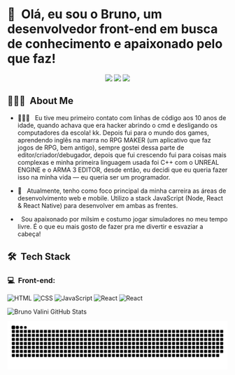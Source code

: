 
 


<h1>👋 &nbsp;Olá, eu sou o Bruno, um desenvolvedor front-end em busca de conhecimento e apaixonado pelo que faz!</h1>
<p align="center">
<a href="https://instagram.com/bruunogabriel_"><img src="https://img.shields.io/badge/-@bruunogabriel_-E4405F?style=flat-square&logo=Instagram&logoColor=white"/></a>
<a href="https://www.linkedin.com/in/bruno-gabriel-042134218/"><img src="https://img.shields.io/badge/-LinkedIn-%230077B5?style=for-the-badge&logo=linkedin&logoColor=white"/></a>
<a href="mailto:brunogabriel3331@gmail.com"><img src="https://img.shields.io/badge/-brunogabriel3331@gmail.com-D14836?style=flat-square&logo=Gmail&logoColor=white"/></a>
</p>

<h2> 👨🏻‍💻 &nbsp;About Me </h2>

- 👨🏻‍💻 &nbsp; Eu tive meu primeiro contato com linhas de código aos 10 anos de idade, quando achava que era hacker abrindo o cmd e desligando os computadores da escola! kk. Depois fui para o mundo dos games, aprendendo inglês na marra no RPG MAKER (um aplicativo que faz jogos de RPG, bem antigo), sempre gostei dessa parte de editor/criador/debugador, depois que fui crescendo fui para coisas mais complexas e minha primeira linguagem usada foi C++ com o UNREAL ENGINE e o ARMA 3 EDITOR, desde então, eu decidi que eu queria fazer isso na minha vida — eu queria ser um programador.

- 🚀 &nbsp; Atualmente, tenho como foco principal da minha carreira as áreas de desenvolvimento web e mobile. Utilizo a stack JavaScript (Node, React & React Native) para desenvolver em ambas as frentes.

-  &nbsp; Sou apaixonado por milsim e costumo jogar simuladores no meu tempo livre. É o que eu mais gosto de fazer pra me divertir e esvaziar a cabeça!

<h2> 🛠 &nbsp;Tech Stack</h2>
<h3>💻 &nbsp;Front-end:</h3>

![HTML](https://img.shields.io/badge/-HTML-333333?style=flat&logo=HTML5)
![CSS](https://img.shields.io/badge/-CSS-333333?style=flat&logo=CSS3&logoColor=1572B6)
![JavaScript](https://img.shields.io/badge/-JavaScript-333333?style=flat&logo=javascript)
![React](https://img.shields.io/badge/-React-333333?style=flat&logo=react)
![React](https://img.shields.io/badge/-React%20Native-333333?style=flat&logo=react)

![Bruno Valini GitHub Stats](https://github-readme-stats.vercel.app/api?username=brun0g&show_icons=true&theme=dracula)

![Snake animation](https://github.com/brun0g/brun0g/blob/output/github-contribution-grid-snake.svg)
